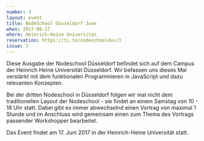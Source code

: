 ```yaml
---
number: 3
layout: event
title: NodeSchool Düsseldorf June
when: 2017-06-17
where: Heinrich-Heine Universität
reservation: https://ti.to/nodeschooldus/3
issue: 3
---
```


Diese Ausgabe der Nodeschool Düsseldorf befindet sich auf dem Campus der Heinrich Heine Universität Düsseldorf.
Wir befassen uns dieses Mal verstärkt mit dem funktionalen Programmieren in JavaScript und dazu relevanten Konzepten.

Bei der dritten Nodeschool in Düsseldorf folgen wir mal nicht dem traditionellen Layout der Nodeschool - 
sie findet an einem Samstag von 10 - 18 Uhr statt. Dabei gibt es immer abwechselnd einen Vortrag von
maximal 1 Stunde und im Anschluss wird gemeinsam einen zum Thema des Vortrags passender Workshopper bearbeitet.

Das Event findet am 17. Juni 2017 in der Heinrich-Heine Universität statt.
